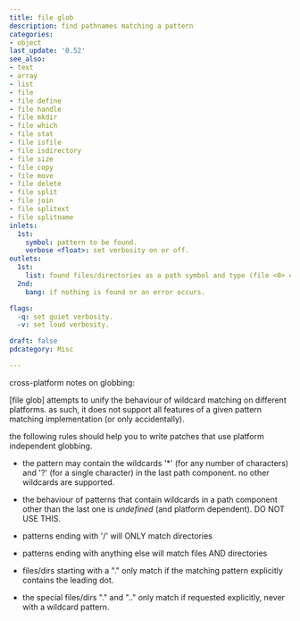 ```yaml
---
title: file glob
description: find pathnames matching a pattern
categories:
- object
last_update: '0.52'
see_also:
- text
- array
- list
- file
- file define
- file handle
- file mkdir
- file which
- file stat
- file isfile
- file isdirectory
- file size
- file copy
- file move
- file delete
- file split
- file join
- file splitext
- file splitname
inlets:
  1st: 
    symbol: pattern to be found.
    verbose <float>: set verbosity on or off.
outlets:
  1st:
    list: found files/directories as a path symbol and type (file <0> or directory <1>).
  2nd:
    bang: if nothing is found or an error occurs.

flags:
  -q: set quiet verbosity.
  -v: set loud verbosity.

draft: false
pdcategory: Misc

---
```



cross-platform notes on globbing:

[file glob] attempts to unify the behaviour of wildcard matching on different platforms. as such, it does not support all features of a given pattern matching implementation (or only accidentally).

the following rules should help you to write patches that use platform independent globbing.

- the pattern may contain the wildcards '*' (for any number of characters) and '?' (for a single character) in the last path component. no other wildcards are supported.

- the behaviour of patterns that contain wildcards in a path component other than the last one is *undefined* (and platform dependent). DO NOT USE THIS.

- patterns ending with '/' will ONLY match directories

- patterns ending with anything else will match files AND directories

- files/dirs starting with a "." only match if the matching pattern explicitly contains the leading dot.

- the special files/dirs "." and ".." only match if requested explicitly, never with a wildcard pattern.

